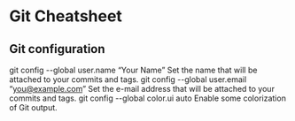 # Git Cheatsheet


## Git configuration
git config --global user.name “Your Name” Set the name that will be attached to your commits and tags.
git config --global user.email “you@example.com” Set the e-mail address that will be attached to your commits and tags.
git config --global color.ui auto Enable some colorization of Git output.
